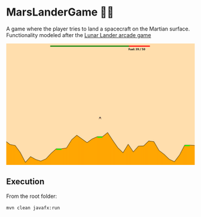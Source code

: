 # MarsLanderGame :man_astronaut:
A game where the player tries to land a spacecraft on the Martian surface. 
Functionality modeled after the [Lunar Lander arcade game](https://en.wikipedia.org/wiki/Lunar_Lander_(1979_video_game))

![](img/screenshot.png)

## Execution
From the root folder:
```
mvn clean javafx:run
```